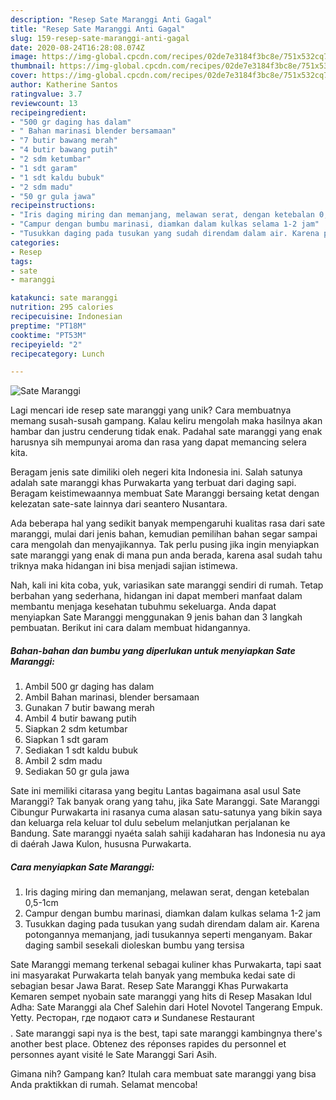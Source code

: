 ```yaml
---
description: "Resep Sate Maranggi Anti Gagal"
title: "Resep Sate Maranggi Anti Gagal"
slug: 159-resep-sate-maranggi-anti-gagal
date: 2020-08-24T16:28:08.074Z
image: https://img-global.cpcdn.com/recipes/02de7e3184f3bc8e/751x532cq70/sate-maranggi-foto-resep-utama.jpg
thumbnail: https://img-global.cpcdn.com/recipes/02de7e3184f3bc8e/751x532cq70/sate-maranggi-foto-resep-utama.jpg
cover: https://img-global.cpcdn.com/recipes/02de7e3184f3bc8e/751x532cq70/sate-maranggi-foto-resep-utama.jpg
author: Katherine Santos
ratingvalue: 3.7
reviewcount: 13
recipeingredient:
- "500 gr daging has dalam"
- " Bahan marinasi blender bersamaan"
- "7 butir bawang merah"
- "4 butir bawang putih"
- "2 sdm ketumbar"
- "1 sdt garam"
- "1 sdt kaldu bubuk"
- "2 sdm madu"
- "50 gr gula jawa"
recipeinstructions:
- "Iris daging miring dan memanjang, melawan serat, dengan ketebalan 0,5-1cm"
- "Campur dengan bumbu marinasi, diamkan dalam kulkas selama 1-2 jam"
- "Tusukkan daging pada tusukan yang sudah direndam dalam air. Karena potongannya memanjang, jadi tusukannya seperti menganyam. Bakar daging sambil sesekali dioleskan bumbu yang tersisa"
categories:
- Resep
tags:
- sate
- maranggi

katakunci: sate maranggi 
nutrition: 295 calories
recipecuisine: Indonesian
preptime: "PT18M"
cooktime: "PT53M"
recipeyield: "2"
recipecategory: Lunch

---
```



![Sate Maranggi](https://img-global.cpcdn.com/recipes/02de7e3184f3bc8e/751x532cq70/sate-maranggi-foto-resep-utama.jpg)

Lagi mencari ide resep sate maranggi yang unik? Cara membuatnya memang susah-susah gampang. Kalau keliru mengolah maka hasilnya akan hambar dan justru cenderung tidak enak. Padahal sate maranggi yang enak harusnya sih mempunyai aroma dan rasa yang dapat memancing selera kita.

Beragam jenis sate dimiliki oleh negeri kita Indonesia ini. Salah satunya adalah sate maranggi khas Purwakarta yang terbuat dari daging sapi. Beragam keistimewaannya membuat Sate Maranggi bersaing ketat dengan kelezatan sate-sate lainnya dari seantero Nusantara.

Ada beberapa hal yang sedikit banyak mempengaruhi kualitas rasa dari sate maranggi, mulai dari jenis bahan, kemudian pemilihan bahan segar sampai cara mengolah dan menyajikannya. Tak perlu pusing jika ingin menyiapkan sate maranggi yang enak di mana pun anda berada, karena asal sudah tahu triknya maka hidangan ini bisa menjadi sajian istimewa.


Nah, kali ini kita coba, yuk, variasikan sate maranggi sendiri di rumah. Tetap berbahan yang sederhana, hidangan ini dapat memberi manfaat dalam membantu menjaga kesehatan tubuhmu sekeluarga. Anda dapat menyiapkan Sate Maranggi menggunakan 9 jenis bahan dan 3 langkah pembuatan. Berikut ini cara dalam membuat hidangannya.

<!--inarticleads1-->

##### Bahan-bahan dan bumbu yang diperlukan untuk menyiapkan Sate Maranggi:

1. Ambil 500 gr daging has dalam
1. Ambil  Bahan marinasi, blender bersamaan
1. Gunakan 7 butir bawang merah
1. Ambil 4 butir bawang putih
1. Siapkan 2 sdm ketumbar
1. Siapkan 1 sdt garam
1. Sediakan 1 sdt kaldu bubuk
1. Ambil 2 sdm madu
1. Sediakan 50 gr gula jawa


Sate ini memiliki citarasa yang begitu Lantas bagaimana asal usul Sate Maranggi? Tak banyak orang yang tahu, jika Sate Maranggi. Sate Maranggi Cibungur Purwakarta ini rasanya cuma alasan satu-satunya yang bikin saya dan keluarga rela keluar tol dulu sebelum melanjutkan perjalanan ke Bandung. Sate maranggi nyaéta salah sahiji kadaharan has Indonesia nu aya di daérah Jawa Kulon, hususna Purwakarta. 

<!--inarticleads2-->

##### Cara menyiapkan Sate Maranggi:

1. Iris daging miring dan memanjang, melawan serat, dengan ketebalan 0,5-1cm
1. Campur dengan bumbu marinasi, diamkan dalam kulkas selama 1-2 jam
1. Tusukkan daging pada tusukan yang sudah direndam dalam air. Karena potongannya memanjang, jadi tusukannya seperti menganyam. Bakar daging sambil sesekali dioleskan bumbu yang tersisa


Sate Maranggi memang terkenal sebagai kuliner khas Purwakarta, tapi saat ini masyarakat Purwakarta telah banyak yang membuka kedai sate di sebagian besar Jawa Barat. Resep Sate Maranggi Khas Purwakarta Kemaren sempet nyobain sate maranggi yang hits di Resep Masakan Idul Adha: Sate Maranggi ala Chef Salehin dari Hotel Novotel Tangerang Empuk. Yetty. Ресторан, где подают сатэ и Sundanese Restaurant$$$$. Sate maranggi sapi nya is the best, tapi sate maranggi kambingnya there&#39;s another best place. Obtenez des réponses rapides du personnel et personnes ayant visité le Sate Maranggi Sari Asih. 

Gimana nih? Gampang kan? Itulah cara membuat sate maranggi yang bisa Anda praktikkan di rumah. Selamat mencoba!
